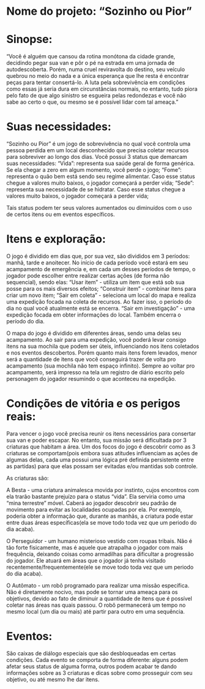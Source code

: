 # Nome do projeto: “Sozinho ou Pior”

# Sinopse:

“Você é alguém que cansou da rotina monótona da cidade grande, decidindo pegar sua van e pôr o pé na estrada em uma jornada de autodescoberta. Porém, numa cruel reviravolta do destino, seu veículo quebrou no meio do nada e a única esperança que lhe resta é encontrar peças para tentar consertá-lo. A luta pela sobrevivência em condições como essas já seria dura em circunstâncias normais, no entanto, tudo piora pelo fato de que algo sinistro se esgueira pelas redondezas e você não sabe ao certo o que, ou mesmo se é possível lidar com tal ameaça.”

# Suas necessidades:

“Sozinho ou Pior” é um jogo de sobrevivência no qual você controla uma pessoa perdida em um local desconhecido que precisa coletar recursos para sobreviver ao longo dos dias. Você possui 3 status que demarcam suas necessidades: 
“Vida”: representa sua saúde geral de forma genérica. Se ela chegar a zero em algum momento, você perde o jogo;
“Fome”: representa o quão bem está sendo seu regime alimentar. Caso esse status chegue a valores muito baixos, o jogador começará a perder vida;
“Sede”: representa sua necessidade de se hidratar. Caso esse status chegue a valores muito baixos, o jogador começará a perder vida;

Tais status podem ter seus valores aumentados ou diminuídos com o uso de certos itens ou em eventos específicos.

# Itens e exploração:

O jogo é dividido em dias que, por sua vez, são divididos em 3 períodos: manhã, tarde e anoitecer. No início de cada período você estará em seu acampamento de emergência e, em cada um desses períodos de tempo, o jogador pode escolher entre realizar certas ações (de forma não sequencial), sendo elas:
“Usar item” - utiliza um item que está sob sua posse para os mais diversos efeitos;
“Construir item” - combinar itens  para criar um novo item;
“Sair em coleta” - seleciona um local do mapa e realiza uma expedição focada na coleta de recursos. Ao fazer isso, o período do dia no qual você atualmente está se encerra.
“Sair em investigação” - uma expedição focada em obter informações do local. Também encerra o período do dia.

O mapa do jogo é dividido em diferentes áreas, sendo uma delas seu acampamento. Ao sair para uma expedição, você poderá levar consigo itens na sua mochila que podem ser úteis, influenciando nos itens coletados e nos eventos descobertos. Porém quanto mais itens forem levados, menor será a quantidade de itens que você conseguirá trazer de volta pro acampamento (sua mochila não tem espaço infinito). Sempre ao voltar pro acampamento, será impresso na tela um registro de diário escrito pelo personagem do jogador resumindo o que aconteceu na expedição.

# Condições de vitória e os perigos reais:

Para vencer o jogo você precisa reunir os itens necessários para consertar sua van e poder escapar. No entanto, sua missão será dificultada por 3 criaturas que habitam a área. Um dos focos do jogo é descobrir como as 3 criaturas se comportam(pois embora suas atitudes influenciam as ações de algumas delas, cada uma possui uma lógica pré definida persistente entre as partidas) para que elas possam ser evitadas e/ou mantidas sob controle. 

As criaturas são:

A Besta - uma criatura animalesca movida por instinto, cujos encontros com ela trarão bastante prejuízo para o status “vida”. Ela serviria como uma “mina terrestre” móvel. Caberá ao jogador descobrir seu padrão de movimento para evitar as localidades ocupadas por ela. Por exemplo, poderia obter a informação que, durante as manhãs, a criatura pode estar entre duas áreas específicas(ela se move todo toda vez que um periodo do dia acaba).

O Perseguidor - um humano misterioso vestido com roupas tribais. Não é tão forte fisicamente, mas é aquele que atrapalha o jogador com mais frequência, deixando coisas como armadilhas para dificultar a progressão do jogador. Ele atuará em áreas que o jogador já tenha visitado recentemente/frequentemente(ele se move todo toda vez que um periodo do dia acaba).

O Autômato - um robô programado para realizar uma missão específica. Não é diretamente nocivo, mas pode se tornar uma ameaça para os objetivos, devido ao fato de diminuir a quantidade de itens que é possível coletar nas áreas nas quais passou. O robô permanecerá um tempo no mesmo local (um dia ou mais) até partir para outro em uma sequência.

# Eventos:

São caixas de diálogo especiais que são desbloqueadas em certas condições. Cada evento se comporta de forma diferente: alguns podem afetar seus status de alguma forma, outros podem acabar te dando informações sobre as 3 criaturas e dicas sobre como prosseguir com seu objetivo, ou até mesmo lhe dar itens.

